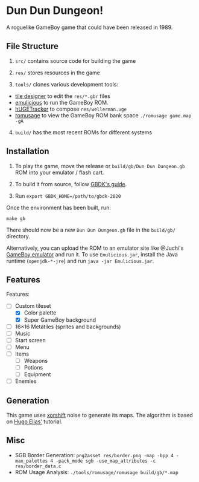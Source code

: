 # Dun Dun Dungeon!

A roguelike GameBoy game that could have been released in 1989.

## File Structure

1. `src/` contains source code for building the game

2. `res/` stores resources in the game

3. `tools/` clones various development tools:

- [tile designer](https://github.com/gbdk-2020/GBTD_GBMB/releases/) to edit the `res/*.gbr` files
- [emulicious](https://emulicious.net/) to run the GameBoy ROM.
- [hUGETracker](https://nickfa.ro/index.php/HUGETracker) to compose `res/wellerman.uge`
- [romusage](https://github.com/bbbbbr/romusage) to view the GameBoy ROM bank space `./romusage game.map -gA`

4. `build/` has the most recent ROMs for different systems

## Installation

1. To play the game, move the release or `build/gb/Dun Dun Dungeon.gb` ROM into your emulator / flash cart.

2. To build it from source, follow [GBDK's guide](https://github.com/gbdk-2020/gbdk-2020#build-instructions).

3. Run `export GBDK_HOME=/path/to/gbdk-2020`

Once the environment has been built, run:

```shell
make gb
```

There should now be a new `Dun Dun Dungeon.gb` file in the `build/gb/` directory.

Alternatively, you can upload the ROM to an emulator site like @Juchi's [GameBoy emulator](https://juchi.github.io/gameboy.js/) and run it. To use `Emulicious.jar`, install the Java runtime (`openjdk-*-jre`) and run `java -jar Emulicious.jar`.

## Features

Features:

- [ ] Custom tileset
  - [x] Color palette
  - [x] Super GameBoy background
- [ ] 16×16 Metatiles (sprites and backgrounds)
- [ ] Music
- [ ] Start screen
- [ ] Menu
- [ ] Items
  - [ ] Weapons
  - [ ] Potions
  - [ ] Equipment
- [ ] Enemies

## Generation

This game uses [xorshift](https://wikipedia.org/wiki/Xorshift) noise to generate its maps. The algorithm is based on [Hugo Elias'](https://web.archive.org/web/20160303203643/http://freespace.virgin.net/hugo.elias/models/m_perlin.htm) tutorial.

## Misc

- SGB Border Generation: `png2asset res/border.png -map -bpp 4 -max_palettes 4 -pack_mode sgb -use_map_attributes -c res/border_data.c`
- ROM Usage Analysis: `./tools/romusage/romusage build/gb/*.map`
